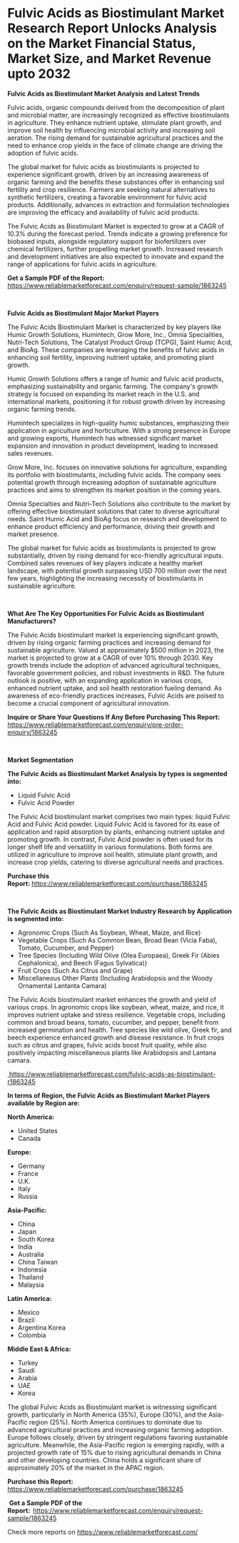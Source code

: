 <p><h1>Fulvic Acids as Biostimulant Market Research Report Unlocks Analysis on the Market Financial Status, Market Size, and Market Revenue upto 2032</h1></p><p><strong>Fulvic Acids as Biostimulant Market Analysis and Latest Trends</strong></p>
<p><p>Fulvic acids, organic compounds derived from the decomposition of plant and microbial matter, are increasingly recognized as effective biostimulants in agriculture. They enhance nutrient uptake, stimulate plant growth, and improve soil health by influencing microbial activity and increasing soil aeration. The rising demand for sustainable agricultural practices and the need to enhance crop yields in the face of climate change are driving the adoption of fulvic acids.</p><p>The global market for fulvic acids as biostimulants is projected to experience significant growth, driven by an increasing awareness of organic farming and the benefits these substances offer in enhancing soil fertility and crop resilience. Farmers are seeking natural alternatives to synthetic fertilizers, creating a favorable environment for fulvic acid products. Additionally, advances in extraction and formulation technologies are improving the efficacy and availability of fulvic acid products.</p><p>The Fulvic Acids as Biostimulant Market is expected to grow at a CAGR of 10.3% during the forecast period. Trends indicate a growing preference for biobased inputs, alongside regulatory support for biofertilizers over chemical fertilizers, further propelling market growth. Increased research and development initiatives are also expected to innovate and expand the range of applications for fulvic acids in agriculture.</p></p>
<p><strong>Get a Sample PDF of the Report:&nbsp;</strong> <a href="https://www.reliablemarketforecast.com/enquiry/request-sample/1863245?utm_campaign=2230&utm_medium=2&utm_source=Github&utm_content=ia&utm_term=04022025&utm_id=fulvic-acids-as-biostimulant">https://www.reliablemarketforecast.com/enquiry/request-sample/1863245</a></p>
<p>&nbsp;</p>
<p><strong>Fulvic Acids as Biostimulant Major Market Players</strong></p>
<p><p>The Fulvic Acids Biostimulant Market is characterized by key players like Humic Growth Solutions, Humintech, Grow More, Inc., Omnia Specialities, Nutri-Tech Solutions, The Catalyst Product Group (TCPG), Saint Humic Acid, and BioAg. These companies are leveraging the benefits of fulvic acids in enhancing soil fertility, improving nutrient uptake, and promoting plant growth.</p><p>Humic Growth Solutions offers a range of humic and fulvic acid products, emphasizing sustainability and organic farming. The company's growth strategy is focused on expanding its market reach in the U.S. and international markets, positioning it for robust growth driven by increasing organic farming trends. </p><p>Humintech specializes in high-quality humic substances, emphasizing their application in agriculture and horticulture. With a strong presence in Europe and growing exports, Humintech has witnessed significant market expansion and innovation in product development, leading to increased sales revenues.</p><p>Grow More, Inc. focuses on innovative solutions for agriculture, expanding its portfolio with biostimulants, including fulvic acids. The company sees potential growth through increasing adoption of sustainable agriculture practices and aims to strengthen its market position in the coming years.</p><p>Omnia Specialties and Nutri-Tech Solutions also contribute to the market by offering effective biostimulant solutions that cater to diverse agricultural needs. Saint Humic Acid and BioAg focus on research and development to enhance product efficiency and performance, driving their growth and market presence.</p><p>The global market for fulvic acids as biostimulants is projected to grow substantially, driven by rising demand for eco-friendly agricultural inputs. Combined sales revenues of key players indicate a healthy market landscape, with potential growth surpassing USD 700 million over the next few years, highlighting the increasing necessity of biostimulants in sustainable agriculture.</p></p>
<p>&nbsp;</p>
<p><strong>What Are The Key Opportunities For Fulvic Acids as Biostimulant Manufacturers?</strong></p>
<p><p>The Fulvic Acids biostimulant market is experiencing significant growth, driven by rising organic farming practices and increasing demand for sustainable agriculture. Valued at approximately $500 million in 2023, the market is projected to grow at a CAGR of over 10% through 2030. Key growth trends include the adoption of advanced agricultural techniques, favorable government policies, and robust investments in R&D. The future outlook is positive, with an expanding application in various crops, enhanced nutrient uptake, and soil health restoration fueling demand. As awareness of eco-friendly practices increases, Fulvic Acids are poised to become a crucial component of agricultural innovation.</p></p>
<p><strong>Inquire or Share Your Questions If Any Before Purchasing This Report:</strong> <a href="https://www.reliablemarketforecast.com/enquiry/pre-order-enquiry/1863245?utm_campaign=2230&utm_medium=2&utm_source=Github&utm_content=ia&utm_term=04022025&utm_id=fulvic-acids-as-biostimulant">https://www.reliablemarketforecast.com/enquiry/pre-order-enquiry/1863245</a></p>
<p>&nbsp;</p>
<p><strong>Market Segmentation</strong></p>
<p><strong>The Fulvic Acids as Biostimulant Market Analysis by types is segmented into:</strong></p>
<p><ul><li>Liquid Fulvic Acid</li><li>Fulvic Acid Powder</li></ul></p>
<p><p>The Fulvic Acid biostimulant market comprises two main types: liquid Fulvic Acid and Fulvic Acid powder. Liquid Fulvic Acid is favored for its ease of application and rapid absorption by plants, enhancing nutrient uptake and promoting growth. In contrast, Fulvic Acid powder is often used for its longer shelf life and versatility in various formulations. Both forms are utilized in agriculture to improve soil health, stimulate plant growth, and increase crop yields, catering to diverse agricultural needs and practices.</p></p>
<p><strong>Purchase this Report:&nbsp;</strong><a href="https://www.reliablemarketforecast.com/purchase/1863245?utm_campaign=2230&utm_medium=2&utm_source=Github&utm_content=ia&utm_term=04022025&utm_id=fulvic-acids-as-biostimulant">https://www.reliablemarketforecast.com/purchase/1863245</a></p>
<p>&nbsp;</p>
<p><strong>The Fulvic Acids as Biostimulant Market Industry Research by Application is segmented into:</strong></p>
<p><ul><li>Agronomic Crops (Such As Soybean, Wheat, Maize, and Rice)</li><li>Vegetable Crops (Such As Common Bean, Broad Bean (Vicia Faba), Tomato, Cucumber, and Pepper)</li><li>Tree Species (Including Wild Olive (Olea Europaea), Greek Fir (Abies Cephalonica), and Beech (Fagus Sylvatica))</li><li>Fruit Crops (Such As Citrus and Grape)</li><li>Miscellaneous Other Plants (Including Arabidopsis and the Woody Ornamental Lantanta Camara)</li></ul></p>
<p><p>The Fulvic Acids biostimulant market enhances the growth and yield of various crops. In agronomic crops like soybean, wheat, maize, and rice, it improves nutrient uptake and stress resilience. Vegetable crops, including common and broad beans, tomato, cucumber, and pepper, benefit from increased germination and health. Tree species like wild olive, Greek fir, and beech experience enhanced growth and disease resistance. In fruit crops such as citrus and grapes, fulvic acids boost fruit quality, while also positively impacting miscellaneous plants like Arabidopsis and Lantana camara.</p></p>
<p><a href="https://www.reliablemarketforecast.com/fulvic-acids-as-biostimulant-r1863245?utm_campaign=2230&utm_medium=2&utm_source=Github&utm_content=ia&utm_term=04022025&utm_id=fulvic-acids-as-biostimulant">&nbsp;https://www.reliablemarketforecast.com/fulvic-acids-as-biostimulant-r1863245</a></p>
<p><strong>In terms of Region, the Fulvic Acids as Biostimulant Market Players available by Region are:</strong></p>
<p>
    <p> <strong> North America: </strong>
        <ul>
            <li>United States</li>
            <li>Canada</li>
        </ul>
        </p> 
    <p> <strong> Europe: </strong>
        <ul>
            <li>Germany</li>
            <li>France</li>
            <li>U.K.</li>
            <li>Italy</li>
            <li>Russia</li>
        </ul>
        </p> 
    <p> <strong> Asia-Pacific: </strong>
        <ul>
            <li>China</li>
            <li>Japan</li>
            <li>South Korea</li>
            <li>India</li>
            <li>Australia</li>
            <li>China Taiwan</li>
            <li>Indonesia</li>
            <li>Thailand</li>
            <li>Malaysia</li>
        </ul>
        </p> 
    <p> <strong> Latin America: </strong>
        <ul>
            <li>Mexico</li>
            <li>Brazil</li>
            <li>Argentina Korea</li>
            <li>Colombia</li>
        </ul>
        </p> 
    <p> <strong> Middle East & Africa: </strong>
        <ul>
            <li>Turkey</li>
            <li>Saudi</li>
            <li>Arabia</li>
            <li>UAE</li>
            <li>Korea</li>
        </ul>
    </p>
    </p>
<p><p>The global Fulvic Acids as Biostimulant market is witnessing significant growth, particularly in North America (35%), Europe (30%), and the Asia-Pacific region (25%). North America continues to dominate due to advanced agricultural practices and increasing organic farming adoption. Europe follows closely, driven by stringent regulations favoring sustainable agriculture. Meanwhile, the Asia-Pacific region is emerging rapidly, with a projected growth rate of 15% due to rising agricultural demands in China and other developing countries. China holds a significant share of approximately 20% of the market in the APAC region.</p></p>
<p><strong>Purchase this Report: </strong><a href="https://www.reliablemarketforecast.com/purchase/1863245?utm_campaign=2230&utm_medium=2&utm_source=Github&utm_content=ia&utm_term=04022025&utm_id=fulvic-acids-as-biostimulant">https://www.reliablemarketforecast.com/purchase/1863245</a></p>
<p>&nbsp;<strong>Get a Sample PDF of the Report:&nbsp;&nbsp;</strong><a href="https://www.reliablemarketforecast.com/enquiry/request-sample/1863245?utm_campaign=2230&utm_medium=2&utm_source=Github&utm_content=ia&utm_term=04022025&utm_id=fulvic-acids-as-biostimulant">https://www.reliablemarketforecast.com/enquiry/request-sample/1863245</a></p>
<p><strong></strong></p>
<p>Check more reports on <a href="https://www.reliablemarketforecast.com/?utm_campaign=2230&utm_medium=2&utm_source=Github&utm_content=ia&utm_term=04022025&utm_id=fulvic-acids-as-biostimulant">https://www.reliablemarketforecast.com/</a></p>